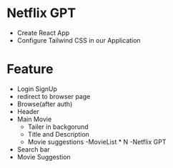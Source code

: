 # Netflix GPT
- Create React App
- Configure Tailwind CSS in our Application


# Feature
- Login SignUp
- redirect to browser page
- Browse(after auth)
- Header
- Main Movie
   - Tailer in backgorund
   - Title and Description
   - Movie suggestions
     -MovieList * N 
-Netflix GPT
- Search bar
- Movie Suggestion 
